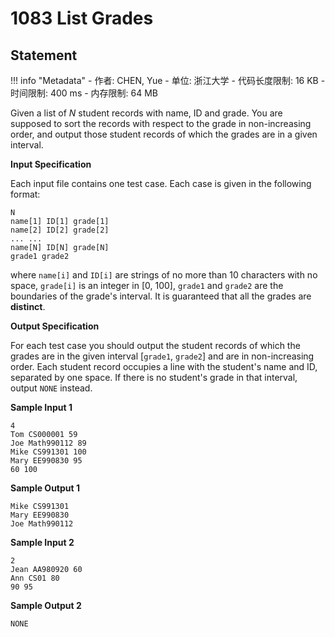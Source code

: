 
# 1083 List Grades

## Statement

!!! info "Metadata"
    - 作者: CHEN, Yue
    - 单位: 浙江大学
    - 代码长度限制: 16 KB
    - 时间限制: 400 ms
    - 内存限制: 64 MB

Given a list of $N$ student records with name, ID and grade. You are supposed to sort the records with respect to the grade in non-increasing order, and output those student records of which the grades are in a given interval.

**Input Specification**

Each input file contains one test case. Each case is given in the following format:
```
N
name[1] ID[1] grade[1]
name[2] ID[2] grade[2]
... ...
name[N] ID[N] grade[N]
grade1 grade2
```

where `name[i]` and `ID[i]` are strings of no more than 10 characters with no space, `grade[i]` is an integer in [0, 100], `grade1` and `grade2` are the boundaries of the grade's interval. It is guaranteed that all the grades are **distinct**.

**Output Specification**

For each test case you should output the student records of which the grades are in the given interval [`grade1`, `grade2`] and are in non-increasing order. Each student record occupies a line with the student's name and ID, separated by one space. If there is no student's grade in that interval, output `NONE` instead.

**Sample Input 1**
```plaintext
4
Tom CS000001 59
Joe Math990112 89
Mike CS991301 100
Mary EE990830 95
60 100
```

**Sample Output 1**
```plaintext
Mike CS991301
Mary EE990830
Joe Math990112
```

**Sample Input 2**
```plaintext
2
Jean AA980920 60
Ann CS01 80
90 95
```

**Sample Output 2**
```plaintext
NONE
```

